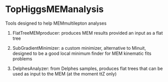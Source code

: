 # TopHiggsMEManalysis
Tools designed to help MEMmultilepton analyses

1) FlatTreeMEMproducer: produces MEM results provided an input as a flat tree

2) SubGradientMinimizer: a custom minimizer, alternative to Minuit, designed to be a good local minimum finder for MEM kinematic fits problems

3) DelphesAnalyzer: from Delphes samples, produces flat trees that can be used as input to the MEM (at the moment ttZ only)


